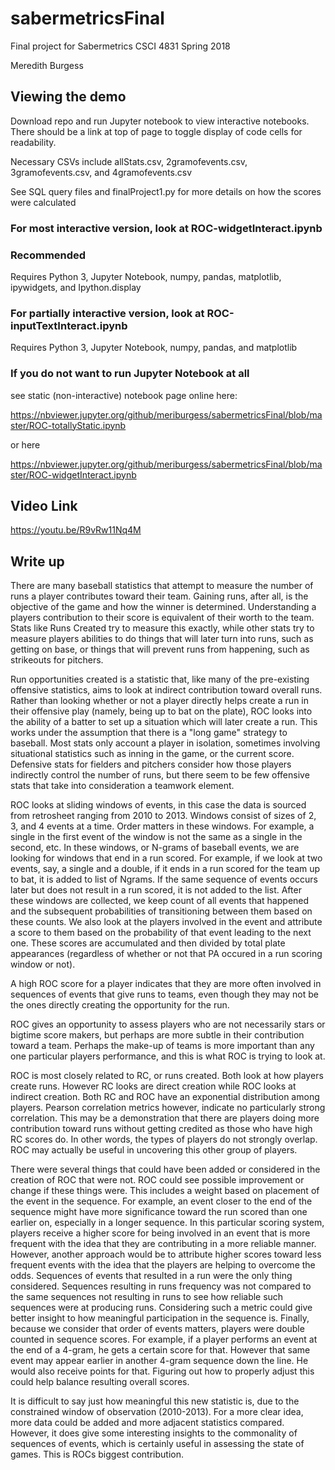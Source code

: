 # sabermetricsFinal
Final project for Sabermetrics CSCI 4831 Spring 2018

Meredith Burgess

## Viewing the demo

Download repo and run Jupyter notebook to view interactive notebooks. There should be a link at top of page to toggle display of code cells for readability. 

Necessary CSVs include allStats.csv, 2gramofevents.csv, 3gramofevents.csv, and 4gramofevents.csv

See SQL query files and finalProject1.py for more details on how the scores were calculated 


### For most interactive version, look at ROC-widgetInteract.ipynb
### Recommended

Requires Python 3, Jupyter Notebook, numpy, pandas, matplotlib, ipywidgets, and Ipython.display 

### For partially interactive version, look at ROC-inputTextInteract.ipynb

Requires  Python 3, Jupyter Notebook, numpy, pandas, and matplotlib

### If you do not want to run Jupyter Notebook at all

see static (non-interactive) notebook page online here: 

https://nbviewer.jupyter.org/github/meriburgess/sabermetricsFinal/blob/master/ROC-totallyStatic.ipynb

or here 

https://nbviewer.jupyter.org/github/meriburgess/sabermetricsFinal/blob/master/ROC-widgetInteract.ipynb

## Video Link

https://youtu.be/R9vRw11Nq4M

## Write up 

There are many baseball statistics that attempt to measure the number of runs a player contributes toward their team. Gaining runs, after all, is the objective of the game and how the winner is determined. Understanding a players contribution to their score is equivalent of their worth to the team. Stats like Runs Created try to measure this exactly, while other stats try to measure players abilities to do things that will later turn into runs, such as getting on base, or things that will prevent runs from happening, such as strikeouts for pitchers.  

Run opportunities created is a statistic that, like many of the pre-existing offensive statistics, aims to look at indirect contribution toward overall runs. Rather than looking whether or not a player directly helps create a run in their offensive play (namely, being up to bat on the plate), ROC looks into the ability of a batter to set up a situation which will later create a run. This works under the assumption that there is a "long game" strategy to baseball. Most stats only account a player in isolation, sometimes involving situational statistics such as inning in the game, or the current score. Defensive stats for fielders and pitchers consider how those players indirectly control the number of runs, but there seem to be few offensive stats that take into consideration a teamwork element. 

ROC looks at sliding windows of events, in this case the data is sourced from retrosheet ranging from 2010 to 2013. Windows consist of sizes of 2, 3, and 4 events at a time. Order matters in these windows. For example, a single in the first event of the window is not the same as a single in the second, etc. In these windows, or N-grams of baseball events, we are looking for windows that end in a run scored. For example, if we look at two events, say, a single and a double, if it ends in a run scored for the team up to bat, it is added to list of Ngrams. If the same sequence of events occurs later but does not result in a run scored, it is not added to the list. After these windows are collected, we keep count of all events that happened and the subsequent probabilities of transitioning between them based on these counts. We also look at the players involved in the event and attribute a score to them based on the probability of that event leading to the next one. These scores are accumulated and then divided by total plate appearances (regardless of whether or not that PA occured in a run scoring window or not). 

A high ROC score for a player indicates that they are more often involved in sequences of events that give runs to teams, even though they may not be the ones directly creating the opportunity for the run. 

ROC gives an opportunity to assess players who are not necessarily stars or bigtime score makers, but perhaps are more subtle in their contribution toward a team. Perhaps the make-up of teams is more important than any one particular players performance, and this is what ROC is trying to look at. 

ROC is most closely related to RC, or runs created. Both look at how players create runs. However RC looks are direct creation while ROC looks at indirect creation. Both RC and ROC have an exponential distribution among players. Pearson correlation metrics however, indicate no particularly strong correlation. This may be a demonstration that there are players doing more contribution toward runs without getting credited as those who have high RC scores do. In other words, the types of players do not strongly overlap. ROC may actually be useful in uncovering this other group of players. 

There were several things that could have been added or considered in the creation of ROC that were not. ROC could see possible improvement or change if these things were. This includes a weight based on placement of the event in the sequence. For example, an event closer to the end of the sequence might have more significance toward the run scored than one earlier on, especially in a longer sequence. In this particular scoring system, players receive a higher score for being involved in an event that is more frequent with the idea that they are contributing in a more reliable manner. However, another approach would be to attribute higher scores toward less frequent events with the idea that the players are helping to overcome the odds. Sequences of events that resulted in a run were the only thing considered. Sequences resulting in runs frequency was not compared to the same sequences not resulting in runs to see how reliable such sequences were at producing runs. Considering such a metric could give better insight to how meaningful participation in the sequence is. Finally, because we consider that order of events matters, players were double counted in sequence scores. For example, if a player performs an event at the end of a 4-gram, he gets a certain score for that. However that same event may appear earlier in another 4-gram sequence down the line. He would also receive points for that. Figuring out how to properly adjust this could help balance resulting overall scores.  

It is difficult to say just how meaningful this new statistic is, due to the constrained window of observation (2010-2013). For a more clear idea, more data could be added and more adjacent statistics compared. However, it does give some interesting insights to the commonality of sequences of events, which is certainly useful in assessing the state of games. This is ROCs biggest contribution. 


